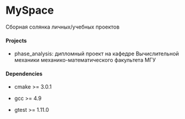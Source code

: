 # MySpace 
Сборная солянка личных/учебных проектов

#### Projects 
 - phase_analysis: 
    дипломный проект на кафедре Вычислительной механики механико-математического факультета МГУ
    
#### Dependencies 
 - cmake >= 3.0.1
 - gcc >= 4.9
 
 - gtest >= 1.11.0
